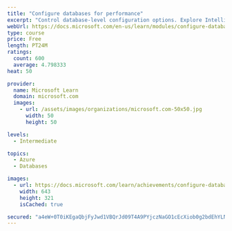 ```yaml
---
title: "Configure databases for performance"
excerpt: "Control database-level configuration options. Explore Intelligent Query Processing. Configure Open Source databases for optimum performance."
webUrl: https://docs.microsoft.com/en-us/learn/modules/configure-databases-performance/
type: course
price: Free
length: PT24M
ratings:
  count: 600
  average: 4.798333
heat: 50

provider:
  name: Microsoft Learn
  domain: microsoft.com
  images:
    - url: /assets/images/organizations/microsoft.com-50x50.jpg
      width: 50
      height: 50

levels:
  - Intermediate

topics:
  - Azure
  - Databases

images:
  - url: https://docs.microsoft.com/learn/achievements/configure-databases-for-performance-social.png
    width: 643
    height: 321
    isCached: true

secured: "a4eW+0T0iKEgaQbjFyJwd1VBQrJd09T4A9PYjczNaGO1cEcXiob0g2bdEhYLN75dInPw8Hr/ozprHOpghljIRd4+nZ1TuTWyghDA6Mr8zRN7wSOh9exSRWa+6a/patWRv2hAv9FTqFhPgyBp1ig+/nqaw28sYc5PTM4vToor1Jdh1nYrxSfxKtdL1Jjw2S//VpyCT/tKVxcs2Pywql4INIWfzjgjQbGOEP9ARj1zbkPlDYIKwWfhEN4qLH1f2QLlWlZ0zbu39wjpuKnC4bENTosBJB2COvX5cagZzLAkXo9CA+q541Ktcv4qGY4XL/xK8Fpq1BihWcW9h10r6zG0qz27WWVRIuGOW5N4br7zVdI19pacAv/Nbsfb8ZD/GGPG3p5l9rhZfySHVJbqOzn61jWzik4K9RL25PqUczgwPi0=;wolW9o/35fC5UArQ0zkCPg=="
---
```


